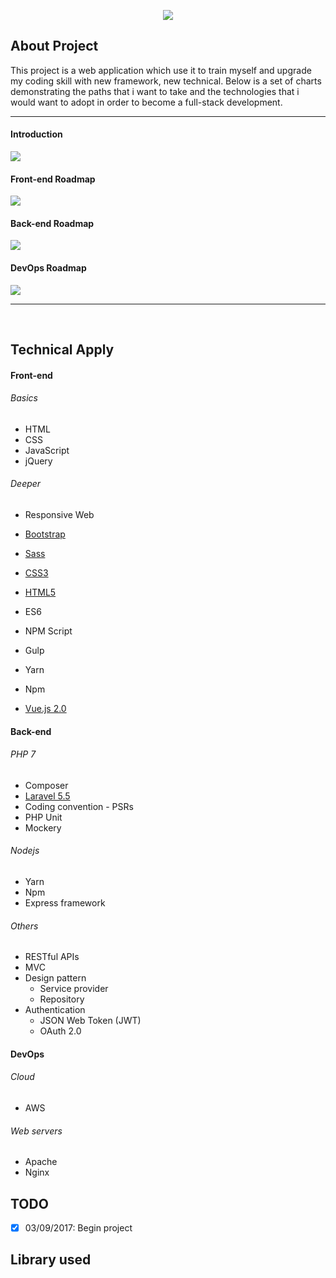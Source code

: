 <p align="center"><img src="https://laravel.com/assets/img/components/logo-laravel.svg"></p>

## About Project

This project is a web application which use it to train myself and upgrade my coding skill with new framework, new technical. Below is a set of charts demonstrating the paths that i want to take and the technologies that i would want to adopt in order to become a full-stack development. 

***

#### Introduction

![](https://i.imgur.com/MWkeM18.png)

#### Front-end Roadmap

![](https://i.imgur.com/qx54HvK.png)

#### Back-end Roadmap

![](https://i.imgur.com/jz4xrlQ.png)

#### DevOps Roadmap

![](https://i.imgur.com/z23zTH3.png)

***

<br>

## Technical Apply

#### Front-end

###### Basics

- HTML
- CSS
- JavaScript
- jQuery

###### Deeper

- Responsive Web
- [Bootstrap](https://getbootstrap.com/docs/4.0/getting-started/introduction/)
- [Sass](http://sass-lang.com/documentation/file.SASS_REFERENCE.html)
- [CSS3](https://www.w3schools.com/css/css3_intro.asp)
- [HTML5](https://www.w3schools.com/html/html5_intro.asp)

- ES6
- NPM Script
- Gulp
- Yarn
- Npm
- [Vue.js 2.0](https://vuejs.org/v2/guide/)

#### Back-end

###### PHP 7

- Composer
- [Laravel 5.5](https://laravel.com/docs/)
- Coding convention - PSRs
- PHP Unit
- Mockery

###### Nodejs

- Yarn
- Npm
- Express framework

###### Others

- RESTful APIs
- MVC
- Design pattern
	- Service provider
	- Repository
- Authentication
	- JSON Web Token (JWT)
	- OAuth 2.0

#### DevOps

###### Cloud

- AWS

###### Web servers

- Apache
- Nginx

## TODO

- [X] 03/09/2017: Begin project

## Library used




